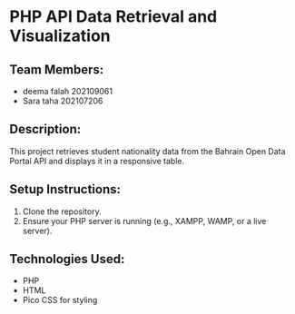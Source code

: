 # PHP API Data Retrieval and Visualization

## Team Members:
- deema falah 202109061
- Sara taha 202107206

## Description:
This project retrieves student nationality data from the Bahrain Open Data Portal API and displays it in a responsive table.

## Setup Instructions:
1. Clone the repository.
2. Ensure your PHP server is running (e.g., XAMPP, WAMP, or a live server).


## Technologies Used:
- PHP
- HTML
- Pico CSS for styling
